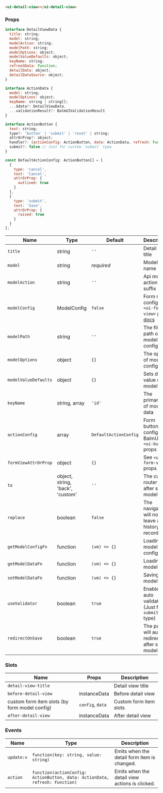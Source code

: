 ```html
<ui-detail-view></ui-detail-view>
```

### Props

```js
interface DetailViewData {
  title: string;
  model: string;
  modelAction: string;
  modelPath: string;
  modelOptions: object;
  modelValueDefaults: object;
  keyName: string;
  refreshData: Function;
  detailData: object;
  detailDataSource: object;
}

interface ActionData {
  model: string;
  modelOptions: object;
  keyName: string | string[];
  ...$data?: DetailViewData,
  ...validationResult?: BalmUIValidationResult
}

interface ActionButton {
  text: string;
  type?: 'button' | 'submit' | 'reset' | string;
  attrOrProp?: object;
  handler?: (actionConfig: ActionButton, data: ActionData, refresh: Function) => void;
  submit?: false // Just for custom `submit` type
}

const DefaultActionConfig: ActionButton[] = [
  {
    type: 'cancel',
    text: 'Cancel',
    attrOrProp: {
      outlined: true
    }
  },
  {
    type: 'submit',
    text: 'Save',
    attrOrProp: {
      raised: true
    }
  }
];
```

| Name                 | Type                             | Default               | Description                                                                                           |
| -------------------- | -------------------------------- | --------------------- | ----------------------------------------------------------------------------------------------------- |
| `title`              | string                           | `''`                  | Detail view title                                                                                     |
| `model`              | string                           | _required_            | Model name                                                                                            |
| `modelAction`        | string                           | `''`                  | Api model action suffix                                                                               |
| `modelConfig`        | ModelConfig                      | `false`               | Form model config, see `<ui-form-view>` props [docs](/components/form-view)                           |
| `modelPath`          | string                           | `''`                  | The file path of model config                                                                         |
| `modelOptions`       | object                           | `{}`                  | The options of model config                                                                           |
| `modelValueDefaults` | object                           | `{}`                  | Sets default value of model data                                                                      |
| `keyName`            | string, array                    | `'id'`                | The primary key of model data                                                                         |
| `actionConfig`       | array                            | `DefaultActionConfig` | Form button config, see BalmUI `<ui-button>` props [docs](https://material.balmjs.com/general/button) |
| `formViewAttrOrProp` | object                           | `{}`                  | See `<ui-form-view>` props [docs](/components/form-view)                                              |
| `to`                 | object, string, 'back', 'custom' | `''`                  | The custom router link after saving model data                                                        |
| `replace`            | boolean                          | `false`               | The navigation will not leave a history record                                                        |
| `getModelConfigFn`   | function                         | `(vm) => {}`          | Loading model config                                                                                  |
| `getModelDataFn`     | function                         | `(vm) => {}`          | Loading model data                                                                                    |
| `setModelDataFn`     | function                         | `(vm) => {}`          | Saving model data                                                                                     |
| `useValidator`       | boolean                          | `true`                | Enables auto validator (Just for `submit` type)                                                       |
| `redirectOnSave`     | boolean                          | `true`                | The page will auto redirect after saving model data                                                   |

### Slots

| Name                                          | Props            | Description            |
| --------------------------------------------- | ---------------- | ---------------------- |
| `detail-view-title`                           |                  | Detail view title      |
| `before-detail-view`                          | instanceData     | Before detail view     |
| custom form item slots (by form model config) | `config`, `data` | Custom form item slots |
| `after-detail-view`                           | instanceData     | After detail view      |

### Events

| Name       | Type                                                                        | Description                                    |
| ---------- | --------------------------------------------------------------------------- | ---------------------------------------------- |
| `update:x` | `function(key: string, value: string)`                                      | Emits when the detail form item is changed.    |
| `action`   | `function(actionConfig: ActionButton, data: ActionData, refresh: Function)` | Emits when the detail view actions is clicked. |
